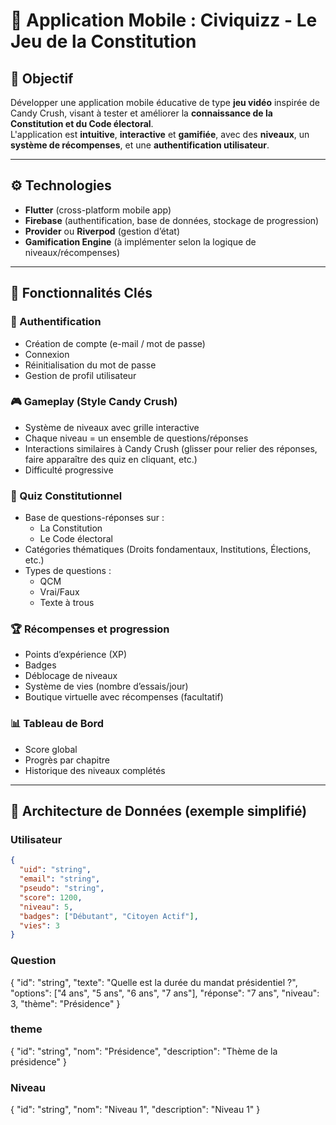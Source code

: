 # 📱 Application Mobile : **Civiquizz - Le Jeu de la Constitution**

## 🎯 Objectif

Développer une application mobile éducative de type **jeu vidéo** inspirée de Candy Crush, visant à tester et améliorer la **connaissance de la Constitution et du Code électoral**.  
L'application est **intuitive**, **interactive** et **gamifiée**, avec des **niveaux**, un **système de récompenses**, et une **authentification utilisateur**.

---

## ⚙️ Technologies

- **Flutter** (cross-platform mobile app)
- **Firebase** (authentification, base de données, stockage de progression)
- **Provider** ou **Riverpod** (gestion d’état)
- **Gamification Engine** (à implémenter selon la logique de niveaux/récompenses)

---

## 🧩 Fonctionnalités Clés

### 🔐 Authentification
- Création de compte (e-mail / mot de passe)
- Connexion
- Réinitialisation du mot de passe
- Gestion de profil utilisateur

### 🎮 Gameplay (Style Candy Crush)
- Système de niveaux avec grille interactive
- Chaque niveau = un ensemble de questions/réponses
- Interactions similaires à Candy Crush (glisser pour relier des réponses, faire apparaître des quiz en cliquant, etc.)
- Difficulté progressive

### 🧠 Quiz Constitutionnel
- Base de questions-réponses sur :
  - La Constitution
  - Le Code électoral
- Catégories thématiques (Droits fondamentaux, Institutions, Élections, etc.)
- Types de questions :
  - QCM
  - Vrai/Faux
  - Texte à trous

### 🏆 Récompenses et progression
- Points d’expérience (XP)
- Badges
- Déblocage de niveaux
- Système de vies (nombre d’essais/jour)
- Boutique virtuelle avec récompenses (facultatif)

### 📊 Tableau de Bord
- Score global
- Progrès par chapitre
- Historique des niveaux complétés

---

## 🧠 Architecture de Données (exemple simplifié)

### Utilisateur
```json
{
  "uid": "string",
  "email": "string",
  "pseudo": "string",
  "score": 1200,
  "niveau": 5,
  "badges": ["Débutant", "Citoyen Actif"],
  "vies": 3
}
```

### Question
{
  "id": "string",
  "texte": "Quelle est la durée du mandat présidentiel ?",
  "options": ["4 ans", "5 ans", "6 ans", "7 ans"],
  "réponse": "7 ans",
  "niveau": 3,
  "thème": "Présidence"
}

### theme
{
  "id": "string",
  "nom": "Présidence",
  "description": "Thème de la présidence"
}

### Niveau
{
  "id": "string",
  "nom": "Niveau 1",
  "description": "Niveau 1"
}
